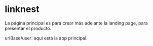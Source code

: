 # linknest

La página principal es para crear más adelante la landing page, para presentar el producto.

urlBase/user: aqui está la app principal.